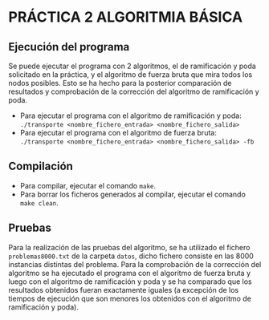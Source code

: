 # PRÁCTICA 2 ALGORITMIA BÁSICA

## Ejecución del programa
Se puede ejecutar el programa con 2 algoritmos, el de ramificación y poda
solicitado en la práctica, y el algoritmo de fuerza bruta que mira todos los
nodos posibles. Esto se ha hecho para la posterior comparación de resultados y
comprobación de la corrección del algoritmo de ramificación y poda.

- Para ejecutar el programa con el algoritmo de ramificación y poda:
    `./transporte <nombre_fichero_entrada> <nombre_fichero_salida>`
- Para ejecutar el programa con el algoritmo de fuerza bruta:
    `./transporte <nombre_fichero_entrada> <nombre_fichero_salida> -fb`

## Compilación
- Para compilar, ejecutar el comando `make`.
- Para borrar los ficheros generados al compilar, ejecutar el comando `make clean`.

## Pruebas
Para la realización de las pruebas del algoritmo, se ha utilizado el fichero `problemas8000.txt`
de la carpeta `datos`, dicho fichero consiste en las 8000 instancias distintas del problema. Para
la comprobación de la corrección del algoritmo se ha ejecutado el programa con el algoritmo de
fuerza bruta y luego con el algoritmo de ramificación y poda y se ha comparado que los resultados
obtenidos fueran exactamente iguales (a excepción de los tiempos de ejecución que son menores
los obtenidos con el algoritmo de ramificación y poda). 